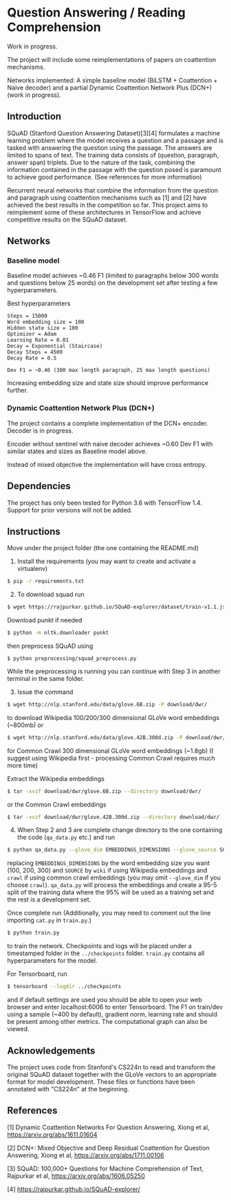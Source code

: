 Question Answering / Reading Comprehension
==========================================

Work in progress.

The project will include some reimplementations of papers on coattention mechanisms. 

Networks implemented: A simple baseline model (BiLSTM + Coattention + Naive decoder) and a partial Dynamic Coattention Network Plus (DCN+) (work in progress).

## Introduction

SQuAD (Stanford Question Answering Dataset)[3][4] formulates a machine learning problem where the model receives a question and a passage and is tasked with answering the question using the passage. The answers are limited to spans of text. The training data consists of (question, paragraph, answer span) triplets. Due to the nature of the task, combining the information contained in the passage with the question posed is paramount to achieve good performance. (See references for more information)

Recurrent neural networks that combine the information from the question and paragraph using coattention mechanisms such as [1] and [2] have achieved the best results in the competition so far. This project aims to reimplement some of these architectures in TensorFlow and achieve competitive results on the SQuAD dataset.

## Networks

### Baseline model
Baseline model achieves ~0.46 F1 (limited to paragraphs below 300 words and questions below 25 words) on the development set after testing a few hyperparameters.

Best hyperparameters
```
Steps = 15000
Word embedding size = 100
Hidden state size = 100
Optimizer = Adam
Learning Rate = 0.01
Decay = Exponential (Staircase)
Decay Steps = 4500
Decay Rate = 0.5

Dev F1 = ~0.46 (300 max length paragraph, 25 max length questions)
```
Increasing embedding size and state size should improve performance further.

### Dynamic Coattention Network Plus (DCN+)
The project contains a complete implementation of the DCN+ encoder. Decoder is in progress. 

Encoder without sentinel with naive decoder achieves ~0.60 Dev F1 with similar states and sizes as Baseline model above.

Instead of mixed objective the implementation will have cross entropy.

## Dependencies

The project has only been tested for Python 3.6 with TensorFlow 1.4. Support for prior versions will not be added.

## Instructions

Move under the project folder (the one containing the README.md)

1. Install the requirements (you may want to create and activate a virtualenv)
``` sh
$ pip -r requirements.txt
```

2. To download squad run
``` sh
$ wget https://rajpurkar.github.io/SQuAD-explorer/dataset/train-v1.1.json https://rajpurkar.github.io/SQuAD-explorer/dataset/dev-v1.1.json -P download/squad/
```
Download punkt if needed
``` sh
$ python -m nltk.downloader punkt
```
then preprocess SQuAD using
```
$ python preprocessing/squad_preprocess.py
```
While the preprocessing is running you can continue with Step 3 in another terminal in the same folder. 

3. Issue the command
``` sh
$ wget http://nlp.stanford.edu/data/glove.6B.zip -P download/dwr/
```
to download Wikipedia 100/200/300 dimensional GLoVe word embeddings (~800mb) or
``` sh
$ wget http://nlp.stanford.edu/data/glove.42B.300d.zip -P download/dwr/
```
for Common Crawl 300 dimensional GLoVe word embeddings (~1.8gb) (I suggest using Wikipedia first - processing Common Crawl requires much more time)

Extract the Wikipedia embeddings
``` sh
$ tar -xvzf download/dwr/glove.6B.zip --directory download/dwr/
```
or the Common Crawl embeddings
``` sh
$ tar -xvzf download/dwr/glove.42B.300d.zip --directory download/dwr/
```
4. When Step 2 and 3 are complete change directory to the one containing the code (`qa_data.py` etc.) and run
``` sh
$ python qa_data.py --glove_dim EMBEDDINGS_DIMENSIONS --glove_source SOURCE
```
replacing `EMBEDDINGS_DIMENSIONS` by the word embedding size you want (100, 200, 300) and `SOURCE` by `wiki` if using Wikipedia embeddings and `crawl` if using common crawl embeddings (you may omit `--glove_dim` if you choose `crawl`). `qa_data.py` will process the embeddings and create a 95-5 split of the training data where the 95% will be used as a training set and the rest is a development set.

Once complete run (Additionally, you may need to comment out the line importing `cat.py` in `train.py`.)
``` sh
$ python train.py
```
to train the network. Checkpoints and logs will be placed under a timestamped folder in the `../checkpoints` folder. `train.py` contains all hyperparameters for the model.

For Tensorboard, run
``` sh
$ tensorboard --logdir ../checkpoints
```
and if default settings are used you should be able to open your web browser and enter localhost:6006 to enter Tensorboard. The F1 on train/dev using a sample (~400 by default), gradient norm, learning rate and should be present among other metrics. The computational graph can also be viewed.

## Acknowledgements

The project uses code from Stanford's CS224n to read and transform the original SQuAD dataset together with the GLoVe vectors to an appropriate format for model development. These files or functions have been annotated with "CS224n" at the beginning.

## References

[1] Dynamic Coattention Networks For Question Answering, Xiong et al, https://arxiv.org/abs/1611.01604

[2] DCN+: Mixed Objective and Deep Residual Coattention for Question Answering, Xiong et al, https://arxiv.org/abs/1711.00106

[3] SQuAD: 100,000+ Questions for Machine Comprehension of Text, Rajpurkar et al, https://arxiv.org/abs/1606.05250

[4] https://rajpurkar.github.io/SQuAD-explorer/
